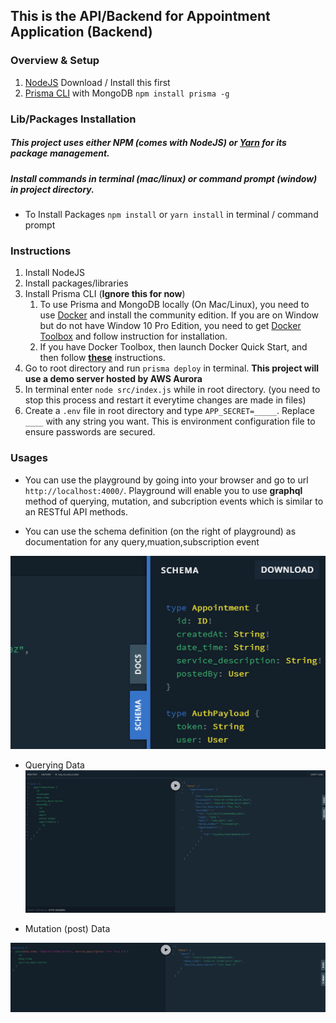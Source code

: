 ## This is the API/Backend for Appointment Application (Backend)

### Overview & Setup

1. [NodeJS](https://nodejs.org/en/) Download / Install this first
2. [Prisma CLI](https://www.prisma.io/docs/prisma-client/) with MongoDB ```npm install prisma -g```

### Lib/Packages Installation

##### This project uses either NPM (comes with NodeJS) or [Yarn](https://yarnpkg.com/en/) for its package management.

##### Install commands in **terminal (mac/linux)** or **command prompt (window)** in project directory. 

- To Install Packages  ```npm install``` or ```yarn install``` in terminal / command prompt


### Instructions

1. Install NodeJS
2. Install packages/libraries
3. Install Prisma CLI (**Ignore this for now**)
   1. To use Prisma and MongoDB locally (On Mac/Linux), you need to use [Docker](https://www.docker.com/products/container-runtime) and install the community edition. If you are on Window but do not have Window 10 Pro Edition, you need to get [Docker Toolbox](https://docs.docker.com/toolbox/toolbox_install_windows/) and follow instruction for installation.
   2. If you have Docker Toolbox, then launch Docker Quick Start, and then follow [**these**](https://www.prisma.io/docs/get-started/01-setting-up-prisma-new-database-TYPESCRIPT-t002/) instructions.
4. Go to root directory and run ```prisma deploy``` in terminal. **This project will use a demo server hosted by AWS Aurora**
5. In terminal enter ```node src/index.js``` while in root directory. (you need to stop this process and restart it everytime changes are made in files)
6. Create a ```.env``` file in root directory and type ```APP_SECRET=_____```. Replace ```____``` with any string you want. This is environment configuration file to ensure passwords are secured.

### Usages

* You can use the playground by going into your browser and go to url ```http://localhost:4000/```. Playground will enable you to use **graphql** method of querying, mutation, and subcription events which is similar to an RESTful API methods.

* You can use the schema definition (on the right of playground) as documentation for any query,muation,subscription event

![Schema](/usage/schema.PNG)

* Querying Data
![Querying events](/usage/query.png)

* Mutation (post) Data

![Mutation events](/usage/mutation.png)
